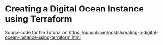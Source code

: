 # Creating a Digital Ocean Instance using Terraform

Source code for the Tutorial on
https://qunsul.com/posts/creating-a-digital-ocean-instance-using-terraform.html
